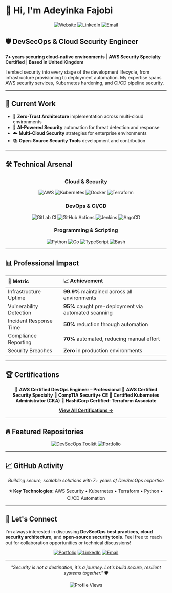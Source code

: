 # 👋 Hi, I'm Adeyinka Fajobi

<div align="center">

[![Website](https://img.shields.io/badge/🌐_Website-securedbyfajobi.com-blue?style=for-the-badge)](https://securedbyfajobi.com)
[![LinkedIn](https://img.shields.io/badge/LinkedIn-fajobi10-0077B5?style=for-the-badge&logo=linkedin)](https://linkedin.com/in/fajobi10)
[![Email](https://img.shields.io/badge/Email-afajobi%40securedbyfajobi.com-red?style=for-the-badge&logo=gmail)](mailto:afajobi@securedbyfajobi.com)

</div>

## 🛡️ DevSecOps & Cloud Security Engineer

**7+ years securing cloud-native environments** | **AWS Security Specialty Certified** | **Based in United Kingdom**

I embed security into every stage of the development lifecycle, from infrastructure provisioning to deployment automation. My expertise spans AWS security services, Kubernetes hardening, and CI/CD pipeline security.

---

## 🚀 Current Work

- 🔐 **Zero-Trust Architecture** implementation across multi-cloud environments
- 🤖 **AI-Powered Security** automation for threat detection and response
- ☁️ **Multi-Cloud Security** strategies for enterprise environments
- 📚 **Open-Source Security Tools** development and contribution

---

## 🛠️ Technical Arsenal

<div align="center">

### Cloud & Security
![AWS](https://img.shields.io/badge/AWS-FF9900?style=for-the-badge&logo=amazonaws&logoColor=white)
![Kubernetes](https://img.shields.io/badge/kubernetes-326ce5.svg?&style=for-the-badge&logo=kubernetes&logoColor=white)
![Docker](https://img.shields.io/badge/Docker-2CA5E0?style=for-the-badge&logo=docker&logoColor=white)
![Terraform](https://img.shields.io/badge/Terraform-7B42BC?style=for-the-badge&logo=terraform&logoColor=white)

### DevOps & CI/CD
![GitLab CI](https://img.shields.io/badge/gitlab%20ci-181717?style=for-the-badge&logo=gitlab&logoColor=white)
![GitHub Actions](https://img.shields.io/badge/GitHub_Actions-2088FF?style=for-the-badge&logo=github-actions&logoColor=white)
![Jenkins](https://img.shields.io/badge/Jenkins-D24939?style=for-the-badge&logo=Jenkins&logoColor=white)
![ArgoCD](https://img.shields.io/badge/Argo%20CD-1e0b3e?style=for-the-badge&logo=argo&logoColor=#d16044)

### Programming & Scripting
![Python](https://img.shields.io/badge/Python-FFD43B?style=for-the-badge&logo=python&logoColor=blue)
![Go](https://img.shields.io/badge/Go-00ADD8?style=for-the-badge&logo=go&logoColor=white)
![TypeScript](https://img.shields.io/badge/TypeScript-007ACC?style=for-the-badge&logo=typescript&logoColor=white)
![Bash](https://img.shields.io/badge/GNU%20Bash-4EAA25?style=for-the-badge&logo=GNU%20Bash&logoColor=white)

</div>

---

## 📊 Professional Impact

<div align="center">

| 🎯 **Metric** | 📈 **Achievement** |
|:---|:---|
| Infrastructure Uptime | **99.9%** maintained across all environments |
| Vulnerability Detection | **95%** caught pre-deployment via automated scanning |
| Incident Response Time | **50%** reduction through automation |
| Compliance Reporting | **70%** automated, reducing manual effort |
| Security Breaches | **Zero** in production environments |

</div>

---

## 🏆 Certifications

<div align="center">

🏅 **AWS Certified DevOps Engineer – Professional**
🏅 **AWS Certified Security Specialty**
🏅 **CompTIA Security+ CE**
🏅 **Certified Kubernetes Administrator (CKA)**
🏅 **HashiCorp Certified: Terraform Associate**

[**View All Certifications →**](https://www.credly.com/users/adeyinka-fajobi)

</div>

---

## 🔥 Featured Repositories

<div align="center">

[![DevSecOps Toolkit](https://github-readme-stats.vercel.app/api/pin/?username=securedbyfajobi&repo=devsecops-toolkit&theme=tokyonight)](https://github.com/securedbyfajobi/devsecops-toolkit)
[![Portfolio](https://github-readme-stats.vercel.app/api/pin/?username=securedbyfajobi&repo=portfolio&theme=tokyonight)](https://github.com/securedbyfajobi/portfolio)

</div>

---

## 📈 GitHub Activity

<div align="center">

*Building secure, scalable solutions with 7+ years of DevSecOps expertise*

**⭐ Key Technologies:** AWS Security • Kubernetes • Terraform • Python • CI/CD Automation

</div>

---

## 🤝 Let's Connect

I'm always interested in discussing **DevSecOps best practices**, **cloud security architecture**, and **open-source security tools**. Feel free to reach out for collaboration opportunities or technical discussions!

<div align="center">

[![Portfolio](https://img.shields.io/badge/Portfolio-Visit_My_Website-blue?style=for-the-badge&logo=safari)](https://securedbyfajobi.com)
[![LinkedIn](https://img.shields.io/badge/LinkedIn-Connect-0077B5?style=for-the-badge&logo=linkedin)](https://linkedin.com/in/fajobi10)
[![Email](https://img.shields.io/badge/Email-Get_In_Touch-red?style=for-the-badge&logo=gmail)](mailto:afajobi@securedbyfajobi.com)

</div>

---

<div align="center">

*"Security is not a destination, it's a journey. Let's build secure, resilient systems together."* 🛡️

![Profile Views](https://komarev.com/ghpvc/?username=securedbyfajobi&color=blueviolet&style=for-the-badge)

</div>